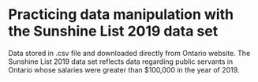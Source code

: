 # Practicing data manipulation with the Sunshine List 2019 data set
Data stored in .csv file and downloaded directly from Ontario website.
The Sunshine List 2019 data set reflects data regarding public servants in Ontario whose salaries were greater than $100,000 in the year of 2019.
